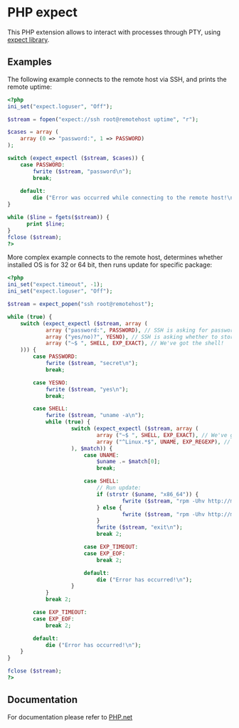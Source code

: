 PHP expect
==========
This PHP extension allows to interact with processes through PTY, using [expect library](http://en.wikipedia.org/wiki/Expect).

Examples
---------

The following example connects to the remote host via SSH, and prints the remote uptime:

```php
<?php
ini_set("expect.loguser", "Off");

$stream = fopen("expect://ssh root@remotehost uptime", "r");

$cases = array (
    array (0 => "password:", 1 => PASSWORD)
);

switch (expect_expectl ($stream, $cases)) {
    case PASSWORD:
        fwrite ($stream, "password\n");
        break;
 
    default:
        die ("Error was occurred while connecting to the remote host!\n");
}

while ($line = fgets($stream)) {
      print $line;
}
fclose ($stream);
?>
```

More complex example connects to the remote host, determines whether installed OS is for 32 or 64 bit, then runs update for specific package:

```php
<?php
ini_set("expect.timeout", -1);
ini_set("expect.loguser", "Off");

$stream = expect_popen("ssh root@remotehost");

while (true) {
    switch (expect_expectl ($stream, array (
            array ("password:", PASSWORD), // SSH is asking for password
            array ("yes/no)?", YESNO), // SSH is asking whether to store the host entry
            array ("~$ ", SHELL, EXP_EXACT), // We've got the shell!
    ))) {
        case PASSWORD:
            fwrite ($stream, "secret\n");
            break;

        case YESNO:
            fwrite ($stream, "yes\n");
            break;

        case SHELL:
            fwrite ($stream, "uname -a\n");
            while (true) {
                    switch (expect_expectl ($stream, array (
                            array ("~$ ", SHELL, EXP_EXACT), // We've got the shell!
                            array ("^Linux.*$", UNAME, EXP_REGEXP), // uname -a output
                    ), $match)) {
                        case UNAME:
                            $uname .= $match[0];
                            break;

                        case SHELL:
                            // Run update:
                            if (strstr ($uname, "x86_64")) {
                                    fwrite ($stream, "rpm -Uhv http://mirrorsite/somepath/some_64bit.rpm\n");
                            } else {
                                    fwrite ($stream, "rpm -Uhv http://mirrorsite/somepath/some_32bit.rpm\n");
                            }
                            fwrite ($stream, "exit\n");
                            break 2;

                        case EXP_TIMEOUT:
                        case EXP_EOF:
                            break 2;

                        default:
                            die ("Error has occurred!\n");
                    }
            }
            break 2;

        case EXP_TIMEOUT:
        case EXP_EOF:
            break 2;

        default:
            die ("Error has occurred!\n");
    }
}

fclose ($stream);
?>
```

Documentation
--------------
For documentation please refer to [PHP.net](http://php.net/expect)



